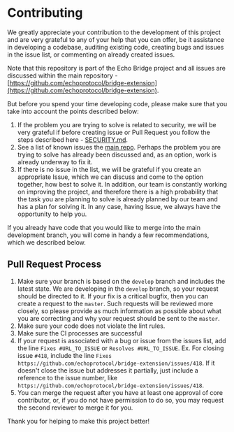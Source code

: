 # Contributing

We greatly appreciate your contribution to the development of this
project and are very grateful to any of your help that you can offer, be
it assistance in developing a codebase, auditing existing code, creating
bugs and issues in the issue list, or commenting on already created
issues.

Note that this repository is part of the Echo Bridge project and all
issues are discussed within the main repository -
[https://github.com/echoprotocol/bridge-extension](https://github.com/echoprotocol/bridge-extension).


But before you spend your time developing code, please make sure that
you take into account the points described below:

1. If the problem you are trying to solve is related to security, we
   will be very grateful if before creating issue or Pull Request you
   follow the steps described here - [SECURITY.md](SECURITY.md).
2. See a list of known issues the
   [main repo](https://github.com/echoprotocol/bridge-extension).
   Perhaps the problem you are trying to solve has already been
   discussed and, as an option, work is already underway to fix it.
3. If there is no issue in the list, we will be grateful if you create
   an appropriate Issue, which we can discuss and come to the option
   together, how best to solve it. In addition, our team is constantly
   working on improving the project, and therefore there is a high
   probability that the task you are planning to solve is already
   planned by our team and has a plan for solving it. In any case,
   having Issue, we always have the opportunity to help you.

If you already have code that you would like to merge into the main
development branch, you will come in handy a few recommendations, which
we described below.

## Pull Request Process

1. Make sure your branch is based on the `develop` branch and includes
   the latest state. We are developing in the `develop` branch, so your
   request should be directed to it. If your fix is a critical bugfix,
   then you can create a request to the `master`. Such requests will be
   reviewed more closely, so please provide as much information as
   possible about what you are correcting and why your request should be
   sent to the `master`.
2. Make sure your code does not violate the lint rules.
3. Make sure the CI processes are successful
4. If your request is associated with a bug or issue from the issues
   list, add the line `Fixes #URL_TO_ISSUE` or `Resolves #URL_TO_ISSUE`.
   Ex. For closing issue `#418`, include the line `Fixes
   https://github.com/echoprotocol/bridge-extension/issues/418`. If it
   doesn't close the issue but addresses it partially, just include a
   reference to the issue number, like
   `https://github.com/echoprotocol/bridge-extension/issues/418`.
5. You can merge the request after you have at least one approval of
   core contributor, or, if you do not have permission to do so, you may
   request the second reviewer to merge it for you.

Thank you for helping to make this project better!
